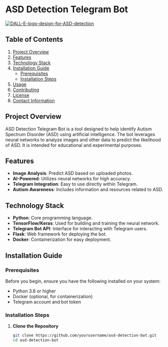 # ASD Detection Telegram Bot
<a wigth ='726' href="https://ibb.co/WvHPT1j"><img src="https://i.ibb.co/fdXnc7L/DALL-E-logo-design-for-ASD-detection.webp" alt="DALL-E-logo-design-for-ASD-detection" border="0"></a>
## Table of Contents

1. [Project Overview](#project-overview)
2. [Features](#features)
3. [Technology Stack](#technology-stack)
4. [Installation Guide](#installation-guide)
   - [Prerequisites](#prerequisites)
   - [Installation Steps](#installation-steps)
5. [Usage](#usage)
6. [Contributing](#contributing)
7. [License](#license)
8. [Contact Information](#contact-information)

## Project Overview

ASD Detection Telegram Bot is a tool designed to help identify Autism Spectrum Disorder (ASD) using artificial intelligence. The bot leverages neural networks to analyze images and other data to predict the likelihood of ASD. It is intended for educational and experimental purposes.

## Features

- **Image Analysis**: Predict ASD based on uploaded photos.
- **AI-Powered**: Utilizes neural networks for high accuracy.
- **Telegram Integration**: Easy to use directly within Telegram.
- **Autism Awareness**: Includes information and resources related to ASD.

## Technology Stack

- **Python**: Core programming language.
- **TensorFlow/Keras**: Used for building and training the neural network.
- **Telegram Bot API**: Interface for interacting with Telegram users.
- **Flask**: Web framework for deploying the bot.
- **Docker**: Containerization for easy deployment.

## Installation Guide

### Prerequisites

Before you begin, ensure you have the following installed on your system:

- Python 3.8 or higher
- Docker (optional, for containerization)
- Telegram account and bot token

### Installation Steps

1. **Clone the Repository**
   ```bash
   git clone https://github.com/yourusername/asd-detection-bot.git
   cd asd-detection-bot
